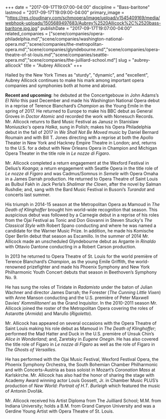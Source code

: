 +++
date = "2017-09-17T19:07:00-04:00"
discipline = "Bass-baritone"
lastmod = "2017-09-17T19:09:00-04:00"
primary_image = "https://res.cloudinary.com/schmopera/image/upload/v1545409169/media/webhook-uploads/1505689497683/Aubrey%2520Allicock%2C%2520bass-baritone.jpg.jpg"
publishDate = "2017-09-17T19:07:00-04:00"
related_companies = ["scene/companies/opera-philadelphia.md","scene/companies/washington-national-opera.md","scene/companies/the-metropolitan-opera.md","scene/companies/glyndebourne.md","scene/companies/opera-theatre-of-st-louis.md","scene/companies/seattle-opera.md","scene/companies/the-juilliard-school.md"]
slug = "aubrey-allicock"
title = "Aubrey Allicock"
+++

Hailed by the New York Times as "sturdy", "dynamic", and "excellent", Aubrey Allicock continues to make his mark among important opera companies and symphonies both at home and abroad.

**Recent and upcoming**: he debuted at the Concertgebouw in John Adams’s *El Niño* this past December and made his Washington National Opera debut in a reprise of Terence Blanchard’s *Champion* as the Young Emile in the spring of 2017. He returned to Europe to make his BBC debut as General Groves in *Doctor Atomic* and recorded the work with Nonesuch Records. Mr. Allicock retunrs to Bard Music Festival as Janusz in Stanislaw Moniuszko's opera *Halka*, sung in Polish; makes his Opera Philadelphia debut in the fall of 2017 in *We Shall Not Be Moved* music by Daniel Bernard Roumain and with Bill T. Jones directing with a reprise at both the Apollo Theater in New York and Hackney Empire Theatre in London; and, returns to the U.S. for a debut with New Orleans Opera in Champion and Michigan Opera Theater in the title role in *Le nozze di Figaro*. 

Mr. Allicock completed a return engagement at the Wexford Festival in Delius’s *Koanga*; a return engagement with Seattle Opera in the title role of *Le nozze di Figaro* and was Cadmus/Somnus in *Semele* with Opera Omaha in a James Darrah production. He returned to Opera Theatre of Saint Louis as Bulbul Fakh in Jack Perla’s *Shalimar the Clown*, after the novel by Salman Rushdie; and, sang with the Bard Music Festival in Busoni’s *Turandot* and concerts last summer. 

His triumph in 2014-15 season at the Metropolitan Opera as Mamoud in *The Death of Klinghoffer* brought him world-wide recognition that season. This auspicious debut was followed by a Carnegie debut in a reprise of his roles from the Ojai Festival as Tonic and Don Giovanni in Steven Stucky's *The Classical Style* with Robert Spano conducting and where he was named a candidate for the Warner Music Prize. In addition, he made his Komische Oper Berlin debut that season as Escamillo. In the summer of 2014 Mr. Allicock made an unscheduled Glyndebourne debut as Argante in *Rinaldo* with Ottavio Dantone conducting in a Robert Carson production.

In 2013 he returned to Opera Theatre of St. Louis for the world première of Terence Blanchard’s *Champion*, as the young Emile Griffith, the world-renowned prizefighter and made his Phoenix Symphony and New York Philharmonic Youth Concert debuts that season in Beethoven’s Symphony No. 9.

He has sung the roles of Tiridate in *Radamisto* under the baton of Julian Wachner and director James Darrah; the Forester (*The Cunning Little Vixen*) with Anne Manson conducting and the U.S. première of Peter Maxwell Davies’ *Kommilitonen!* as the Grand Inquisitor. In the 2010-2011 season Mr. Allicock joined the roster of the Metropolitan Opera covering the roles of Astarotte (*Armida*) and Marullo (*Rigoletto*).

Mr. Allicock has appeared on several occasions with the Opera Theatre of Saint Louis making his role debut as Mamoud in *The Death of Klinghoffer*; performed the Mad Hatter and Duck in the U.S. première of Unsuk Chin’s *Alice in Wonderland*; and, Zaretsky in *Eugene Onegin*. He has also covered the title role of Figaro in *Le nozze di Figaro* as well as the role of Figaro in *The Ghosts of Versailles*.

He has performed with the Ojai Music Festival, Wexford Festival Opera, the Phoenix Symphony Orchestra, the South Bohemian Chamber Philharmonic and with Concerts-Austria as bass soloist in Mozart’s *Coronation Mass* at Karlskirche. Mr. Allicock has also had the honor of sharing the stage with Academy Award winning actor Louis Gossett, Jr. in Chamber Music PLUS’s production of *New World: Portrait of H.T. Burleigh* which featured the music of Antonín Dvořák.

Mr. Allicock received his Artist Diploma from The Juilliard School; M.M. from Indiana University; holds a B.M. from Grand Canyon University and was a Gerdine Young Artist with Opera Theatre of St. Louis. 
